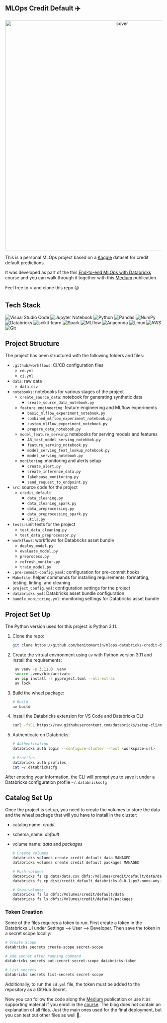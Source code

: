 ## MLOps Credit Default ✈️

<p align="center">
<img width="737" alt="cover" src="https://github.com/user-attachments/assets/a1c18fba-9e39-45b5-8fcd-bceb1f5f5af9">
</p>

This is a personal MLOps project based on a [Kaggle](https://www.kaggle.com/datasets/uciml/default-of-credit-card-clients-dataset/data) dataset for credit default predictions.

It was developed as part of the this [End-to-end MLOps with Databricks](https://maven.com/marvelousmlops/mlops-with-databricks) course and you can walk through it together with this [Medium](https://medium.com/@benitomartin/8cd9a85cc3c0) publication.

Feel free to ⭐ and clone this repo 😉

## Tech Stack

![Visual Studio Code](https://img.shields.io/badge/Visual%20Studio%20Code-0078d7.svg?style=for-the-badge&logo=visual-studio-code&logoColor=white)
![Jupyter Notebook](https://img.shields.io/badge/jupyter-%23FA0F00.svg?style=for-the-badge&logo=jupyter&logoColor=white)
![Python](https://img.shields.io/badge/python-3670A0?style=for-the-badge&logo=python&logoColor=ffdd54)
![Pandas](https://img.shields.io/badge/pandas-%23150458.svg?style=for-the-badge&logo=pandas&logoColor=white)
![NumPy](https://img.shields.io/badge/numpy-%23013243.svg?style=for-the-badge&logo=numpy&logoColor=white)
![Databricks](https://img.shields.io/badge/Databricks-FF3621?style=for-the-badge&logo=Databricks&logoColor=white)
![scikit-learn](https://img.shields.io/badge/scikit--learn-%23F7931E.svg?style=for-the-badge&logo=scikit-learn&logoColor=white)
![Spark](https://img.shields.io/badge/Apache_Spark-FFFFFF?style=for-the-badge&logo=apachespark&logoColor=#E35A16)
![MLflow](https://img.shields.io/badge/MLflow-0194E2.svg?style=for-the-badge&logo=MLflow&logoColor=white)
![Anaconda](https://img.shields.io/badge/Anaconda-%2344A833.svg?style=for-the-badge&logo=anaconda&logoColor=white)
![Linux](https://img.shields.io/badge/Linux-FCC624?style=for-the-badge&logo=linux&logoColor=white)
![AWS](https://img.shields.io/badge/AWS-%23FF9900.svg?style=for-the-badge&logo=amazon-aws&logoColor=white)
![Git](https://img.shields.io/badge/git-%23F05033.svg?style=for-the-badge&logo=git&logoColor=white)

## Project Structure

The project has been structured with the following folders and files:

- `.github/workflows`: CI/CD configuration files
  - `cd.yml`
  - `ci.yml`
- `data`: raw data
  - `data.csv`
- `notebooks`: notebooks for various stages of the project
  - `create_source_data`: notebook for generating synthetic data
    - `create_source_data_notebook.py`
  - `feature_engineering`: feature engineering and MLflow experiments
    - `basic_mlflow_experiment_notebook.py`
    - `combined_mlflow_experiment_notebook.py`
    - `custom_mlflow_experiment_notebook.py`
    - `prepare_data_notebook.py`
  - `model_feature_serving`: notebooks for serving models and features
    - `AB_test_model_serving_notebbok.py`
    - `feature_serving_notebook.py`
    - `model_serving_feat_lookup_notebook.py`
    - `model_serving_notebook.py`
  - `monitoring`: monitoring and alerts setup
    - `create_alert.py`
    - `create_inference_data.py`
    - `lakehouse_monitoring.py`
    - `send_request_to_endpoint.py`
- `src`: source code for the project
  - `credit_default`
    - `data_cleaning.py`
    - `data_cleaning_spark.py`
    - `data_preprocessing.py`
    - `data_preprocessing_spark.py`
    - `utils.py`
- `tests`: unit tests for the project
  - `test_data_cleaning.py`
  - `test_data_preprocessor.py`
- `workflows`: workflows for Databricks asset bundle
  - `deploy_model.py`
  - `evaluate_model.py`
  - `preprocess.py`
  - `refresh_monitor.py`
  - `train_model.py`
- `.pre-commit-config.yaml`: configuration for pre-commit hooks
- `Makefile`: helper commands for installing requirements, formatting, testing, linting, and cleaning
- `project_config.yml`: configuration settings for the project
- `databricks.yml`: Databricks asset bundle configuration
- `bundle_monitoring.yml`: monitoring settings for Databricks asset bundle

## Project Set Up

The Python version used for this project is Python 3.11.

1. Clone the repo:

   ```bash
   git clone https://github.com/benitomartin/mlops-databricks-credit-default.git
   ```

2. Create the virtual environment using `uv` with Python version 3.11 and install the requirements:

   ```bash
    uv venv -p 3.11.0 .venv
    source .venv/bin/activate
    uv pip install -r pyproject.toml --all-extras
    uv lock
    ```

3. Build the wheel package:

    ```bash
    # Build
    uv build
    ```

4. Install the Databricks extension for VS Code and Databricks CLI:

   ```bash
   curl -fsSL https://raw.githubusercontent.com/databricks/setup-cli/main/install.sh | sh
   ```

5. Authenticate on Databricks:

   ```bash
   # Authentication
   databricks auth login --configure-cluster --host <workspace-url>
  
   # Profiles
   databricks auth profiles
   cat ~/.databrickscfg
   ```

After entering your information, the CLI will prompt you to save it under a Databricks configuration profile `~/.databrickscfg`


## Catalog Set Up

Once the project is set up, you need to create the volumes to store the data and the wheel package that will you have to install in the cluster:

- catalog name: *credit*
- schema_name: *default*
- volume name: *data* and *packages*

  ```bash
  # Create volumes
  databricks volumes create credit default data MANAGED
  databricks volumes create credit default packages MANAGED
  
  # Push volumes
  databricks fs cp data/data.csv dbfs:/Volumes/credit/default/data/data.csv
  databricks fs cp dist/credit_default_databricks-0.0.1-py3-none-any.whl dbfs:/Volumes/credit/default/packages
  
  # Show volumes
  databricks fs ls dbfs:/Volumes/credit/default/data
  databricks fs ls dbfs:/Volumes/credit/default/packages
  ```

### Token Creation

Some of the files requires a token to run. First create a token in the Databricks UI under Settings --> User --> Developer. Then save the token in a secret scope locally:

  ```bash
  # Create Scope
  databricks secrets create-scope secret-scope
  
  # Add secret after running command
  databricks secrets put-secret secret-scope databricks-token
  
  # List secrets
  databricks secrets list-secrets secret-scope
  ```

Additionally, to run the `cd.yml` file, the token must be added to the repository as a GitHub Secret.

Now you can follow the code along the [Medium](https://medium.com/@benitomartin/8cd9a85cc3c0) publication or use it as supporting material if you enroll in the [course](https://maven.com/marvelousmlops/mlops-with-databricks). The blog does not contain an explanation of all files. Just the main ones used for the final deployment, but you can test out other files as well 🙂.
